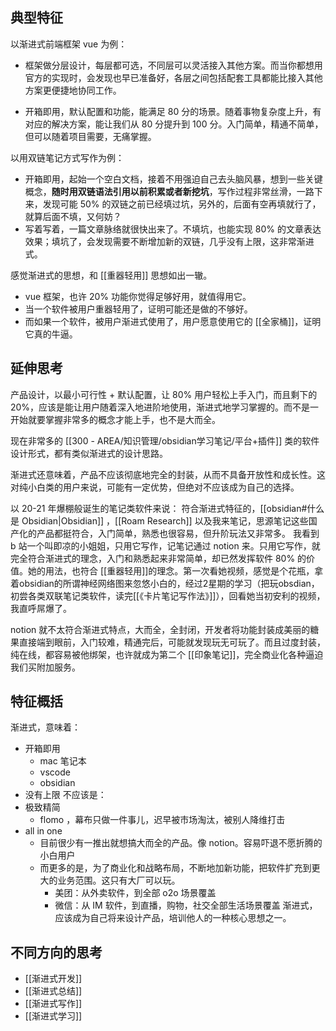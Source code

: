 ## 典型特征

以渐进式前端框架 vue 为例：

- 框架做分层设计，每层都可选，不同层可以灵活接入其他方案。而当你都想用官方的实现时，会发现也早已准备好，各层之间包括配套工具都能比接入其他方案更便捷地协同工作。

- 开箱即用，默认配置和功能，能满足 80 分的场景。随着事物复杂度上升，有对应的解决方案，能让我们从 80 分提升到 100 分。入门简单，精通不简单，但可以随着项目需要，无痛掌握。

以用双链笔记方式写作为例：
- 开箱即用，起始一个空白文档，接着不用强迫自己去头脑风暴，想到一些关键概念，**随时用双链语法引用以前积累或者新挖坑**，写作过程非常丝滑，一路下来，发现可能 50% 的双链之前已经填过坑，另外的，后面有空再填就行了，就算后面不填，又何妨？
- 写着写着，一篇文章脉络就很快出来了。不填坑，也能实现 80% 的文章表达效果；填坑了，会发现需要不断增加新的双链，几乎没有上限，这非常渐进式。

感觉渐进式的思想，和 [[重器轻用]] 思想如出一辙。
- vue 框架，也许 20% 功能你觉得足够好用，就值得用它。
- 当一个软件被用户重器轻用了，证明可能还是做的不够好。
- 而如果一个软件，被用户渐进式使用了，用户愿意使用它的 [[全家桶]]，证明它真的牛逼。

## 延伸思考

产品设计，以最小可行性 + 默认配置，让 80% 用户轻松上手入门，而且剩下的 20%，应该是能让用户随着深入地进阶地使用，渐进式地学习掌握的。而不是一开始就要掌握非常多的概念才能上手，也不是大而全。

现在非常多的 [[300 - AREA/知识管理/obsidian学习笔记/平台+插件]] 类的软件设计形式，都有类似渐进式的设计思路。

渐进式还意味着，产品不应该彻底地完全的封装，从而不具备开放性和成长性。这对纯小白类的用户来说，可能有一定优势，但绝对不应该成为自己的选择。

以 20-21 年爆棚般诞生的笔记类软件来说：
符合渐进式特征的，[[obsidian#什么是 Obsidian|Obsidian]] ，[[Roam Research]] 以及我来笔记，思源笔记这些国产化的产品都挺符合，入门简单，熟悉也很容易，但升阶玩法又非常多。
我看到 b 站一个叫即凉的小姐姐，只用它写作，记笔记通过 notion 来。只用它写作，就完全符合渐进式的理念，入门和熟悉起来非常简单，却已然发挥软件 80% 的价值。她的用法，也符合 [[重器轻用]]的理念。第一次看她视频，感觉是个花瓶，拿着obsidian的所谓神经网络图来忽悠小白的，经过2星期的学习（把玩obsdian，初尝各类双联笔记类软件，读完[[《卡片笔记写作法》]]），回看她当初安利的视频，我直呼屌爆了。

notion 就不太符合渐进式特点，大而全，全封闭，开发者将功能封装成美丽的糖果直接端到眼前，入门较难，精通完后，可能就发现玩无可玩了。而且过度封装，纯在线，都容易被他绑架，也许就成为第二个 [[印象笔记]]，完全商业化各种逼迫我们买附加服务。

## 特征概括

渐进式，意味着：
- 开箱即用
	- mac 笔记本
	- vscode
	- obsidian
- 没有上限
不应该是：
- 极致精简
	- flomo ，幕布只做一件事儿，迟早被市场淘汰，被别人降维打击
- all in one
	- 目前很少有一推出就想搞大而全的产品。像 notion。容易吓退不愿折腾的小白用户
	- 而更多的是，为了商业化和战略布局，不断地加新功能，把软件扩充到更大的业务范围。这只有大厂可以玩。
		- 美团：从外卖软件，到全部 o2o 场景覆盖
		- 微信：从 IM 软件，到直播，购物，社交全部生活场景覆盖
渐进式，应该成为自己将来设计产品，培训他人的一种核心思想之一。

## 不同方向的思考

- [[渐进式开发]]
- [[渐进式总结]]
- [[渐进式写作]]
- [[渐进式学习]]
